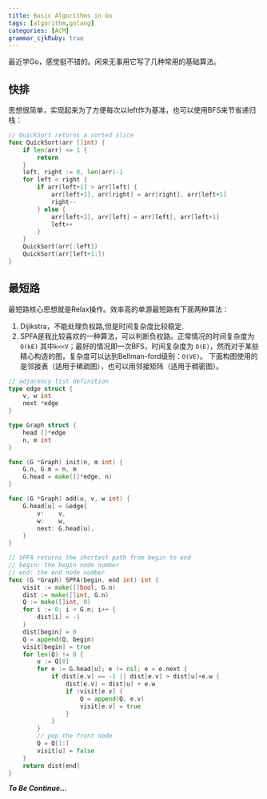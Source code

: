 ```yaml
---
title: Basic Algorithms in Go
tags: [algorithm,golang]
categories: [ACM]
grammar_cjkRuby: true
---
```

最近学Go，感觉挺不错的。闲来无事用它写了几种常用的基础算法。
## 快排
思想很简单，实现起来为了方便每次以left作为基准，也可以使用BFS来节省递归栈：
```go
// QuickSort returns a sorted slice
func QuickSort(arr []int) {
	if len(arr) <= 1 {
		return
	}
	left, right := 0, len(arr)-1
	for left < right {
		if arr[left+1] > arr[left] {
			arr[left+1], arr[right] = arr[right], arr[left+1]
			right--
		} else {
			arr[left+1], arr[left] = arr[left], arr[left+1]
			left++
		}
	}
	QuickSort(arr[:left])
	QuickSort(arr[left+1:])
}
```
<!--more-->
## 最短路
最短路核心思想就是Relax操作。效率高的单源最短路有下面两种算法：
1. Dijikstra，不能处理负权路,但是时间复杂度比较稳定.
2. SPFA是我比较喜欢的一种算法，可以判断负权路。正常情况的时间复杂度为`O(kE)`  其中`k<<V`；最好的情况即一次BFS，时间复杂度为 `O(E)`，然而对于某些精心构造的图，复杂度可以达到Bellman-ford级别：`O(VE)`。
下面构图使用的是邻接表（适用于稀疏图），也可以用邻接矩阵（适用于稠密图）。
```go
// adjacency list definition
type edge struct {
	v, w int
	next *edge
}

type Graph struct {
	head []*edge
	n, m int
}

func (G *Graph) init(n, m int) {
	G.n, G.m = n, m
	G.head = make([]*edge, n)
}

func (G *Graph) add(u, v, w int) {
	G.head[u] = &edge{
		v:    v,
		w:    w,
		next: G.head[u],
	}
}

// SPFA returns the shortest path from begin to end
// begin: the begin node number
// end: the end node number
func (G *Graph) SPFA(begin, end int) int {
	visit := make([]bool, G.n)
	dist := make([]int, G.n)
	Q := make([]int, 0)
	for i := 0; i < G.n; i++ {
		dist[i] = -1
	}
	dist[begin] = 0
	Q = append(Q, begin)
	visit[begin] = true
	for len(Q) != 0 {
		u := Q[0]
		for e := G.head[u]; e != nil; e = e.next {
			if dist[e.v] == -1 || dist[e.v] > dist[u]+e.w {
				dist[e.v] = dist[u] + e.w
				if !visit[e.v] {
					Q = append(Q, e.v)
					visit[e.v] = true
				}
			}
		}
		// pop the front node
		Q = Q[1:]
		visit[u] = false
	}
	return dist[end]
}
```



___To Be Continue...___
